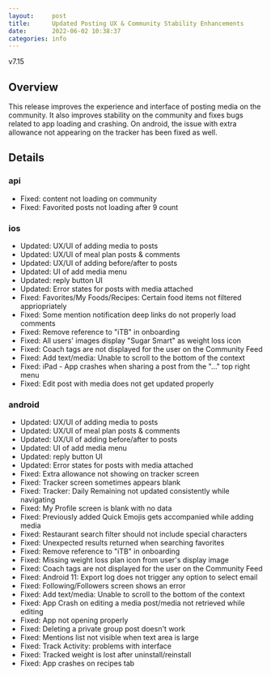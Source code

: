 ```yaml
---
layout:     post
title:      Updated Posting UX & Community Stability Enhancements
date:       2022-06-02 10:38:37
categories: info
---
```


v7.15

## Overview
This release improves the experience and interface of posting media on the community. It also improves stability on the community and fixes bugs related to app loading and crashing. On android, the issue with extra allowance not appearing on the tracker has been fixed as well.

## Details
### api
* Fixed: content not loading on community
* Fixed: Favorited posts not loading after 9 count

### ios
* Updated: UX/UI of adding media to posts
* Updated: UX/UI of meal plan posts & comments
* Updated: UX/UI of adding before/after to posts
* Updated: UI of add media menu
* Updated: reply button UI
* Updated: Error states for posts with media attached
* Fixed: Favorites/My Foods/Recipes: Certain food items not filtered appriopriately
* Fixed: Some mention notification deep links do not properly load comments
* Fixed: Remove reference to "iTB" in onboarding
* Fixed: All users' images display "Sugar Smart" as weight loss icon
* Fixed: Coach tags are not displayed for the user on the Community Feed
* Fixed: Add text/media: Unable to scroll to the bottom of the context
* Fixed: iPad - App crashes when sharing a post from the "..." top right menu
* Fixed: Edit post with media does not get updated properly


### android
* Updated: UX/UI of adding media to posts
* Updated: UX/UI of meal plan posts & comments
* Updated: UX/UI of adding before/after to posts
* Updated: UI of add media menu
* Updated: reply button UI
* Updated: Error states for posts with media attached
* Fixed: Extra allowance not showing on tracker screen
* Fixed: Tracker screen sometimes appears blank
* Fixed: Tracker: Daily Remaining not updated consistently while navigating
* Fixed: My Profile screen is blank with no data
* Fixed: Previously added Quick Emojis gets accompanied while adding media
* Fixed: Restaurant search filter should not include special characters
* Fixed: Unexpected results returned when searching favorites
* Fixed: Remove reference to "iTB" in onboarding
* Fixed: Missing weight loss plan icon from user's display image
* Fixed: Coach tags are not displayed for the user on the Community Feed
* Fixed: Android 11: Export log does not trigger any option to select email
* Fixed: Following/Followers screen shows an error
* Fixed: Add text/media: Unable to scroll to the bottom of the context
* Fixed: App Crash on editing a media post/media not retrieved while editing
* Fixed: App not opening properly
* Fixed: Deleting a private group post doesn't work
* Fixed: Mentions list not visible when text area is large
* Fixed: Track Activity: problems with interface
* Fixed: Tracked weight is lost after uninstall/reinstall
* Fixed: App crashes on recipes tab
